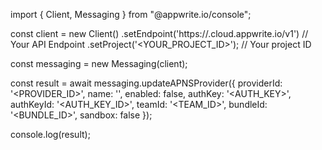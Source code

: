 import { Client, Messaging } from "@appwrite.io/console";

const client = new Client()
    .setEndpoint('https://<REGION>.cloud.appwrite.io/v1') // Your API Endpoint
    .setProject('<YOUR_PROJECT_ID>'); // Your project ID

const messaging = new Messaging(client);

const result = await messaging.updateAPNSProvider({
    providerId: '<PROVIDER_ID>',
    name: '<NAME>',
    enabled: false,
    authKey: '<AUTH_KEY>',
    authKeyId: '<AUTH_KEY_ID>',
    teamId: '<TEAM_ID>',
    bundleId: '<BUNDLE_ID>',
    sandbox: false
});

console.log(result);
